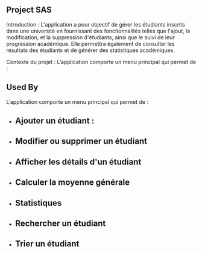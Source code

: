 
## Project SAS

Introduction :
L'application a pour objectif de gérer les étudiants inscrits dans une université en fournissant des fonctionnalités telles que l'ajout, la modification, et la suppression d'étudiants, ainsi que le suivi de leur progression académique. Elle permettra également de consulter les résultats des étudiants et de générer des statistiques académiques.

Contexte du projet :
L’application comporte un menu principal qui permet de :


## Used By

L’application comporte un menu principal qui permet de :

- Ajouter un étudiant :
    -
- Modifier ou supprimer un étudiant
    -
- Afficher les détails d'un étudiant
    -
- Calculer la moyenne générale
    -
- Statistiques
    -
- Rechercher un étudiant
    -
- Trier un étudiant
    -
